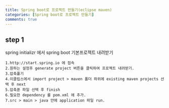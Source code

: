 ```yaml
---
title: Spring boot로 프로젝트 만들기(eclipse maven)
categories: [Spring boot로 프로젝트 만들기]
comments: true
---
```


## step 1
spring initializr 에서 spring boot 기본프로젝트 내려받기
	
	1.http://start.spring.io 에 접속
	2.원하는 설정후 generate project 버튼을 클릭하여 프로젝트 내려받기.
	3.압축풀기
	4.이클립스에서 import project > maven 폴더 하위에 existing maven projects 선택 후 next
	5.압축푼 파일 선택 후 finish
	6.필요한 dependency 를 pom.xml 에 추가.
	7.src > main > java 안에 application 파일 run.
